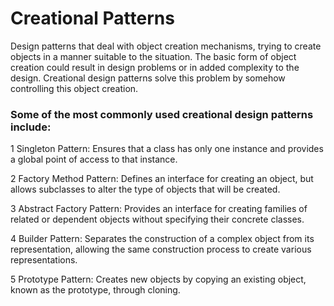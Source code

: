 # Creational Patterns
Design patterns that deal with object creation mechanisms, trying to create objects in a manner suitable to the situation. The basic form of object creation could result in design problems or in added complexity to the design. Creational design patterns solve this problem by somehow controlling this object creation.

### Some of the most commonly used creational design patterns include:

1 Singleton Pattern: Ensures that a class has only one instance and provides a global point of access to that instance.

2 Factory Method Pattern: Defines an interface for creating an object, but allows subclasses to alter the type of objects that will be created.

3 Abstract Factory Pattern: Provides an interface for creating families of related or dependent objects without specifying their concrete classes.

4 Builder Pattern: Separates the construction of a complex object from its representation, allowing the same construction process to create various representations.

5 Prototype Pattern: Creates new objects by copying an existing object, known as the prototype, through cloning.